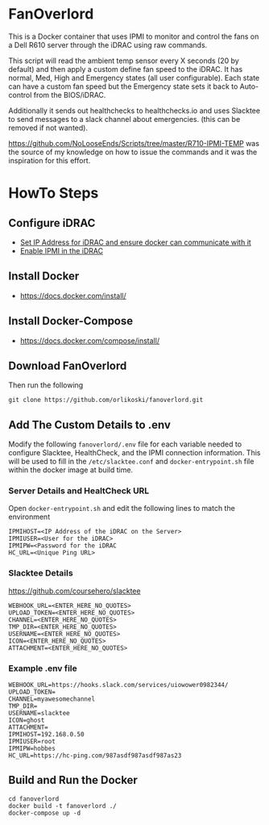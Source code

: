 # FanOverlord
This is a Docker container that uses IPMI to monitor and control the fans on a Dell R610 server through the iDRAC using raw commands.  

This script will read the ambient temp sensor every X seconds (20 by default) and then apply a custom define fan speed to the iDRAC. It has normal, Med, High and Emergency states (all user configurable). Each state can have a custom fan speed but the Emergency state sets it back to Auto-control from the BIOS/iDRAC.  
  
Additionally it sends out healthchecks to healthchecks.io and uses Slacktee to send messages to a slack channel about emergencies. (this can be removed if not wanted).

https://github.com/NoLooseEnds/Scripts/tree/master/R710-IPMI-TEMP was the source of my knowledge on how to issue the commands and it was the inspiration for this effort.

# HowTo Steps
## Configure iDRAC
 - [Set IP Address for iDRAC and ensure docker can communicate with it](https://docs.extrahop.com/current/configure-i-drac/)
 - [Enable IPMI in the iDRAC ](http://www.fucking-it.com/articles/dell-idrac/214-dell-idrac-configure-ipmi)

## Install Docker
 - https://docs.docker.com/install/  

## Install Docker-Compose
 - https://docs.docker.com/compose/install/

## Download FanOverlord
Then run the following
```
git clone https://github.com/orlikoski/fanoverlord.git
```

## Add The Custom Details to .env
Modify the following `fanoverlord/.env` file for each variable needed to configure Slacktee, HealthCheck, and the IPMI connection information. This will be used to fill in the `/etc/slacktee.conf` and `docker-entrypoint.sh` file within the docker image at build time.

### Server Details and HealtCheck URL
Open `docker-entrypoint.sh` and edit the following lines to match the environment
```
IPMIHOST=<IP Address of the iDRAC on the Server>
IPMIUSER=<User for the iDRAC>
IPMIPW=<Password for the iDRAC
HC_URL=<Unique Ping URL>
```
### Slacktee Details
https://github.com/coursehero/slacktee
```
WEBHOOK_URL=<ENTER_HERE_NO_QUOTES>
UPLOAD_TOKEN=<ENTER_HERE_NO_QUOTES>
CHANNEL=<ENTER_HERE_NO_QUOTES>
TMP_DIR=<ENTER_HERE_NO_QUOTES>
USERNAME=<ENTER_HERE_NO_QUOTES>
ICON=<ENTER_HERE_NO_QUOTES>
ATTACHMENT=<ENTER_HERE_NO_QUOTES>
```

### Example .env file
```
WEBHOOK_URL=https://hooks.slack.com/services/uiowower0982344/
UPLOAD_TOKEN=
CHANNEL=myawesomechannel
TMP_DIR=
USERNAME=slacktee
ICON=ghost
ATTACHMENT=
IPMIHOST=192.168.0.50
IPMIUSER=root
IPMIPW=hobbes
HC_URL=https://hc-ping.com/987asdf987asdf987as23
```

## Build and Run the Docker
```
cd fanoverlord
docker build -t fanoverlord ./
docker-compose up -d
```
